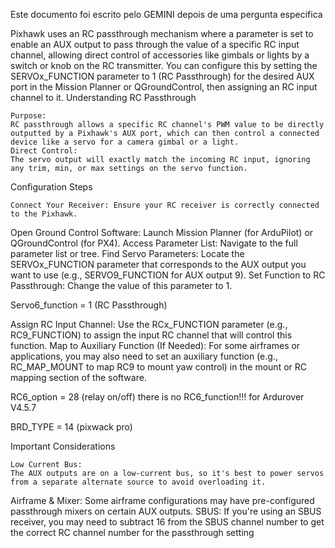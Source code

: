 Este documento foi escrito pelo GEMINI depois de uma pergunta especifica

Pixhawk uses an RC passthrough mechanism where a parameter is set to enable an AUX output to pass through the value of a specific RC input channel, allowing direct control of accessories like gimbals or lights by a switch or knob on the RC transmitter. You can configure this by setting the SERVOx_FUNCTION parameter to 1 (RC Passthrough) for the desired AUX port in the Mission Planner or QGroundControl, then assigning an RC input channel to it. 
Understanding RC Passthrough 

    Purpose:
    RC passthrough allows a specific RC channel's PWM value to be directly outputted by a Pixhawk's AUX port, which can then control a connected device like a servo for a camera gimbal or a light.
    Direct Control:
    The servo output will exactly match the incoming RC input, ignoring any trim, min, or max settings on the servo function. 

Configuration Steps

    Connect Your Receiver: Ensure your RC receiver is correctly connected to the Pixhawk. 

Open Ground Control Software: Launch Mission Planner (for ArduPilot) or QGroundControl (for PX4). 
Access Parameter List: Navigate to the full parameter list or tree. 
Find Servo Parameters: Locate the SERVOx_FUNCTION parameter that corresponds to the AUX output you want to use (e.g., SERVO9_FUNCTION for AUX output 9). 
Set Function to RC Passthrough: Change the value of this parameter to 1. 

Servo6_function = 1 (RC Passthrough) 

Assign RC Input Channel: Use the RCx_FUNCTION parameter (e.g., RC9_FUNCTION) to assign the input RC channel that will control this function. 
Map to Auxiliary Function (If Needed): For some airframes or applications, you may also need to set an auxiliary function (e.g., RC_MAP_MOUNT to map RC9 to mount yaw control) in the mount or RC mapping section of the software.

RC6_option = 28 (relay on/off) there is no RC6_function!!! for Ardurover V4.5.7 

BRD_TYPE = 14 (pixwack pro)

Important Considerations

    Low Current Bus:
    The AUX outputs are on a low-current bus, so it's best to power servos from a separate alternate source to avoid overloading it. 

Airframe & Mixer:
Some airframe configurations may have pre-configured passthrough mixers on certain AUX outputs. 
SBUS:
If you're using an SBUS receiver, you may need to subtract 16 from the SBUS channel number to get the correct RC channel number for the passthrough setting
